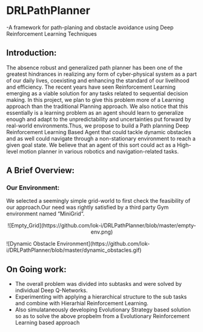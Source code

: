 # DRLPathPlanner
-A framework for path-planing and obstacle avoidance using Deep Reinforcement Learning Techniques

## Introduction:
The absence robust and generalized path planner has been one of the greatest hindrances in realizing any form of cyber-physical system as a part of our daily lives, coexisting and enhancing the standard of our livelihood and efficiency. The recent years have seen Reinforcement Learning emerging as a viable solution for any tasks related to sequential decision making. In this project, we plan to give this problem more of a Learning approach than the traditional Planning approach. We also notice that this essentially is a learning problem as an agent should learn to generalize enough and adapt to the unpredictability and uncertainties put forward by real-world environments.Thus, we propose to build a Path planning  Deep Reinforcement Learning Based Agent that could tackle dynamic obstacles and as well could navigate through a non-stationary environment to reach a given goal state. We believe that an agent of this sort could act as a High-level motion planner in various robotics and navigation-related tasks.

## A Brief Overview:
### Our Environment:
We selected a seemingly simple grid-world to first check the feasibility of our approach.Our need was rightly satisfied by a third party Gym environment named “MiniGrid”.

<p align="center">
   ![Empty_Grid](https://github.com/lok-i/DRLPathPlanner/blob/master/empty-env.png)
</p>
   ![Dynamic Obstacle Environment](https://github.com/lok-i/DRLPathPlanner/blob/master/dynamic_obstacles.gif)

## On Going work:
* The overall problem was divided into subtasks and were solved by individual Deep Q-Networks.
* Experimenting with applying a hierarchical structure to the sub tasks and combine with Hierarhial Reinforcement       Learning.
* Also simulataneously developing Evolutionary Strategy based solution so as to solve the above propbelm from a         Evolutionary Reinforcement Learning based approach
